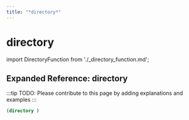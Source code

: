 ```yaml
---
title: "*directory*"
---
```


# directory

import DirectoryFunction from './_directory_function.md';

<DirectoryFunction />

## Expanded Reference: directory

:::tip
TODO: Please contribute to this page by adding explanations and examples
:::

```lisp
(directory )
```

